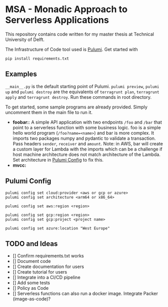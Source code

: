 # MSA - Monadic Approach to Serverless Applications
This repository contains code written for my master thesis at Technical University of Delft.

The Infrastructure of Code tool used is [Pulumi](https://www.pulumi.com/). Get started with
```commandline
pip install requirements.txt
```

## Examples
`__main__.py` is the default starting point of Pulumi. `pulumi preview`, `pulumi up` and `pulumi destroy` are the equivalents of `terragrunt plan`, `terragrunt apply` and `terragrunt destroy`. Run these commands in root directory.

To get started, some sample programs are already provided. Simply uncomment them in the main file to run it.
- **foobar:**: A simple API application with two endpoints `/foo` and `/bar` that point to a serverless function with some business logic. foo is a simple hello world program (`/foo?name=<name>`) and bar is more complex. It imports two packages numpy and pydantic to validate a transaction. Pass headers `sender`, `receiver` and `amount`. Note: in AWS, bar will create a custom layer for Lambda with the imports which can be a challenge if host machine architecture does not match architecture of the Lambda. Set architecture in [Pulumi Config](#Pulumi-Config) to fix this.
- **mvcc:**

## Pulumi Config
```commandline
pulumi config set cloud:provider <aws or gcp or azure>
pulumi config set architecture <arm64 or x86_64>

pulumi config set aws:region <region>

pulumi config set gcp:region <region>
pulumi config set gcp:project <project name>

pulumi config set azure:location "West Europe"
```

## TODO and Ideas
- [] Confirm requirements.txt works
- [] Document code
- [] Create documentation for users
- [] Create tutorial for users
- [] Integrate into a CI/CD pipeline
- [] Add some tests
- [] Policy as Code
- [] Serverless functions can also run a docker image. Integrate Packer (image-as-code)?
